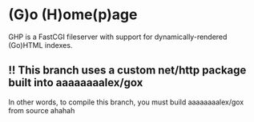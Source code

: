 # (G)o (H)ome(p)age
GHP is a FastCGI fileserver with support for dynamically-rendered (Go)HTML indexes.


## !! This branch uses a custom net/http package built into aaaaaaaalex/gox
In other words, to compile this branch, you must build aaaaaaaalex/gox from source ahahah
